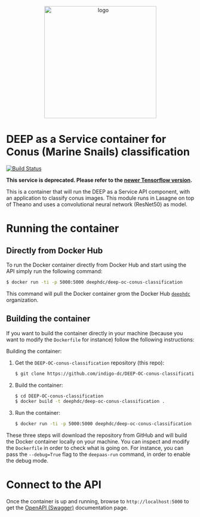 <div align="center">
<img src="https://marketplace.deep-hybrid-datacloud.eu/images/logo-deep.png" alt="logo" width="300"/>
</div>

# DEEP as a Service container for Conus (Marine Snails) classification

[![Build Status](https://jenkins.indigo-datacloud.eu/buildStatus/icon?job=Pipeline-as-code/DEEP-OC-org/DEEP-OC-conus-classification/master)](https://jenkins.indigo-datacloud.eu/job/Pipeline-as-code/job/DEEP-OC-org/job/DEEP-OC-conus-classification/job/master)

**This service is deprecated. Please refer to the [newer Tensorflow version](https://github.com/deephdc/DEEP-OC-conus-classification-tf).**

This is a container that will run the DEEP as a Service API component,
with an application to classify conus images. This module runs in Lasagne on top of Theano and uses a convolutional neural network (ResNet50) as model.

# Running the container

## Directly from Docker Hub

To run the Docker container directly from Docker Hub and start using the API
simply run the following command:

```bash
$ docker run -ti -p 5000:5000 deephdc/deep-oc-conus-classification
```

This command will pull the Docker container grom the Docker Hub
[`deephdc`](https://hub.docker.com/u/deephdc/) organization.

## Building the container

If you want to build the container directly in your machine (because you want
to modify the `Dockerfile` for instance) follow the following instructions:

Building the container:

1. Get the `DEEP-OC-conus-classification` repository (this repo):

    ```bash
    $ git clone https://github.com/indigo-dc/DEEP-OC-conus-classification
    ```

2. Build the container:

    ```bash
    $ cd DEEP-OC-conus-classification
    $ docker build -t deephdc/deep-oc-conus-classification .
    ```

3. Run the container:

    ```bash
    $ docker run -ti -p 5000:5000 deephdc/deep-oc-conus-classification
    ```

These three steps will download the repository from GitHub and will build the
Docker container locally on your machine. You can inspect and modify the
`Dockerfile` in order to check what is going on. For instance, you can pass the
`--debug=True` flag to the `deepaas-run` command, in order to enable the debug
mode.

# Connect to the API

Once the container is up and running, browse to `http://localhost:5000` to get
the [OpenAPI (Swagger)](https://www.openapis.org/) documentation page.
